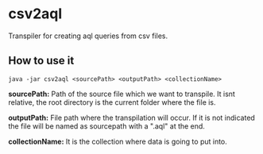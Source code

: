 # csv2aql
Transpiler for creating aql queries from csv files.

## How to use it

`java -jar csv2aql <sourcePath> <outputPath> <collectionName>`

**sourcePath:** Path of the source file which we want to transpile. It isnt relative, the root directory is the current folder where the file is.

**outputPath:** File path where the transpilation will occur. If it is not indicated the file will be named as sourcepath with a ".aql" at the end.

**collectionName:** It is the collection where data is going to put into.
